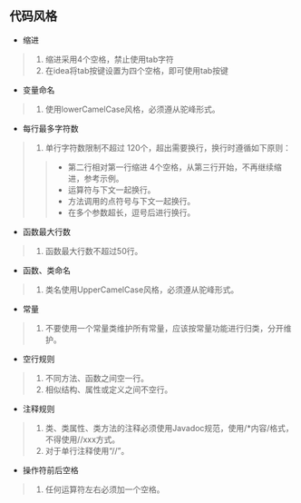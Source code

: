 ## 代码风格

- 缩进
>1. 缩进采用4个空格，禁止使用tab字符
>2. 在idea将tab按键设置为四个空格，即可使用tab按键

- 变量命名
>1. 使用lowerCamelCase风格，必须遵从驼峰形式。

- 每行最多字符数
>1. 单行字符数限制不超过 120个，超出需要换行，换行时遵循如下原则：
>>- 第二行相对第一行缩进 4个空格，从第三行开始，不再继续缩进，参考示例。
>>- 运算符与下文一起换行。
>>- 方法调用的点符号与下文一起换行。
>>- 在多个参数超长，逗号后进行换行。

- 函数最大行数
>1. 函数最大行数不超过50行。

- 函数、类命名
>1. 类名使用UpperCamelCase风格，必须遵从驼峰形式。

- 常量
>1. 不要使用一个常量类维护所有常量，应该按常量功能进行归类，分开维护。

- 空行规则
>1. 不同方法、函数之间空一行。
>2. 相似结构、属性或定义之间不空行。
- 注释规则
>1. 类、类属性、类方法的注释必须使用Javadoc规范，使用/*内容/格式，不得使用//xxx方式。
>2. 对于单行注释使用“//”。
- 操作符前后空格
>1. 任何运算符左右必须加一个空格。

